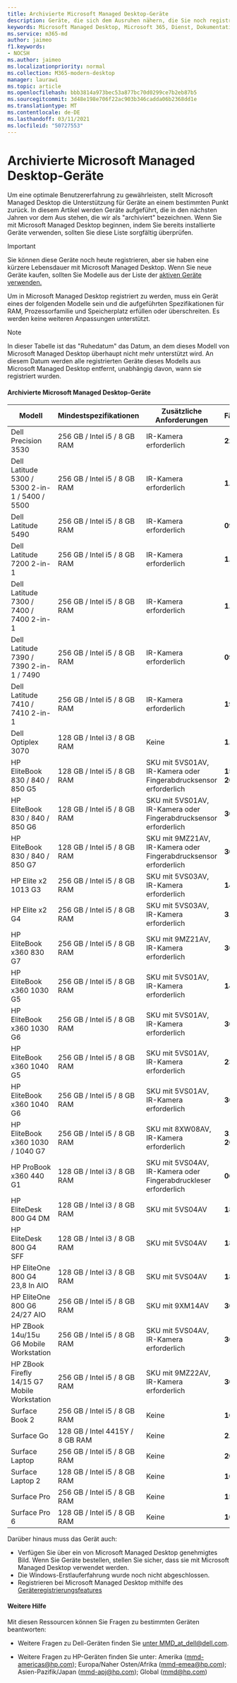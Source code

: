 ```yaml
---
title: Archivierte Microsoft Managed Desktop-Geräte
description: Geräte, die sich dem Ausruhen nähern, die Sie noch registrieren können, aber eine verkürzte Supportlaufzeit haben
keywords: Microsoft Managed Desktop, Microsoft 365, Dienst, Dokumentation
ms.service: m365-md
author: jaimeo
f1.keywords:
- NOCSH
ms.author: jaimeo
ms.localizationpriority: normal
ms.collection: M365-modern-desktop
manager: laurawi
ms.topic: article
ms.openlocfilehash: bbb3814a973bec53a877bc70d0299ce7b2eb87b5
ms.sourcegitcommit: 3d48e198e706f22ac903b346cadda06b2368dd1e
ms.translationtype: MT
ms.contentlocale: de-DE
ms.lasthandoff: 03/11/2021
ms.locfileid: "50727553"
---
```

# <a name="microsoft-managed-desktop-archived-devices"></a>Archivierte Microsoft Managed Desktop-Geräte

Um eine optimale Benutzererfahrung zu gewährleisten, stellt Microsoft Managed Desktop die Unterstützung für Geräte an einem bestimmten Punkt zurück. In diesem Artikel werden Geräte aufgeführt, die in den nächsten Jahren vor dem Aus stehen, die wir als "archiviert" bezeichnen. Wenn Sie mit Microsoft Managed Desktop beginnen, indem Sie bereits installierte Geräte verwenden, sollten Sie diese Liste sorgfältig überprüfen.

>[!IMPORTANT]
>Sie können diese Geräte noch heute registrieren, aber sie haben eine kürzere Lebensdauer mit Microsoft Managed Desktop. Wenn Sie neue Geräte kaufen, sollten Sie Modelle aus der Liste der [aktiven Geräte verwenden.](./device-list.md)

<!-- Microsoft 365 E5; Device as a Service -->
<!-- Split from device & technologies topic. Destination topic for aka.ms/device-list  -->
Um in Microsoft Managed Desktop registriert zu werden, muss ein Gerät eines der folgenden Modelle sein und die aufgeführten Spezifikationen für RAM, Prozessorfamilie und Speicherplatz erfüllen oder überschreiten. Es werden keine weiteren Anpassungen unterstützt.



>[!NOTE]
>In dieser Tabelle ist das "Ruhedatum" das Datum, an dem dieses Modell von Microsoft Managed Desktop überhaupt nicht mehr unterstützt wird. An diesem Datum werden alle registrierten Geräte dieses Modells aus Microsoft Managed Desktop entfernt, unabhängig davon, wann sie registriert wurden.

#### <a name="microsoft-managed-desktop-archived-devices"></a>Archivierte Microsoft Managed Desktop-Geräte

| Modell  | Mindestspezifikationen  | Zusätzliche Anforderungen   | Fälligkeitsdatum |
|---------|---------|---------|---------|
|Dell Precision 3530| 256 GB / Intel i5 / 8 GB RAM | IR-Kamera erforderlich | **22. Mai 2023** |
|Dell Latitude 5300 / 5300 2-in-1 / 5400 / 5500 | 256 GB / Intel i5 / 8 GB RAM | IR-Kamera erforderlich | **1. Juni 2024**  |
|Dell Latitude 5490 | 256 GB / Intel i5 / 8 GB RAM | IR-Kamera erforderlich | **09.01.2023** |
|Dell Latitude 7200 2-in-1 | 256 GB / Intel i5 / 8 GB RAM | IR-Kamera erforderlich | **1. Mai 2024** |
|Dell Latitude 7300 / 7400 / 7400 2-in-1 | 256 GB / Intel i5 / 8 GB RAM | IR-Kamera erforderlich | **1. Mai 2024**  |
|Dell Latitude 7390 / 7390 2-in-1 / 7490 | 256 GB / Intel i5 / 8 GB RAM   | IR-Kamera erforderlich | **09.01.2023** |
|Dell Latitude 7410 / 7410 2-in-1 | 256 GB / Intel i5 / 8 GB RAM | IR-Kamera erforderlich | **19. Mai 2025**  |
|Dell Optiplex 3070 | 128 GB / Intel i3 / 8 GB RAM | Keine | **1. Mai 2025**  |
|HP EliteBook 830 / 840 / 850 G5| 128 GB / Intel i5 / 8 GB RAM | SKU mit 5VS01AV, IR-Kamera oder Fingerabdrucksensor erforderlich  | **15. Februar 2023** |
|HP EliteBook 830 / 840 / 850 G6| 128 GB / Intel i5 / 8 GB RAM | SKU mit 5VS01AV, IR-Kamera oder Fingerabdrucksensor erforderlich  | **30.11.2023** |
|HP EliteBook 830 / 840 / 850 G7| 128 GB / Intel i5 / 8 GB RAM | SKU mit 9MZ21AV, IR-Kamera oder Fingerabdrucksensor erforderlich  | **30.11.2024** |
|HP Elite x2 1013 G3| 256 GB / Intel i5 / 8 GB RAM | SKU mit 5VS03AV, IR-Kamera erforderlich |**14. Mai 2023** |
|HP Elite x2 G4| 256 GB / Intel i5 / 8 GB RAM | SKU mit 5VS03AV, IR-Kamera erforderlich |**31. Mai 2024** |
|HP EliteBook x360 830 G7| 256 GB / Intel i5 / 8 GB RAM | SKU mit 9MZ21AV, IR-Kamera erforderlich |**30.11.2024** |
|HP EliteBook x360 1030 G5| 256 GB / Intel i5 / 8 GB RAM | SKU mit 5VS01AV, IR-Kamera erforderlich |**14. Mai 2023** |
|HP EliteBook x360 1030 G6| 256 GB / Intel i5 / 8 GB RAM | SKU mit 5VS01AV, IR-Kamera erforderlich |**30.11.2023** |
|HP EliteBook x360 1040 G5| 256 GB / Intel i5 / 8 GB RAM | SKU mit 5VS01AV, IR-Kamera erforderlich | **23. Okt 2023** |
|HP EliteBook x360 1040 G6| 256 GB / Intel i5 / 8 GB RAM | SKU mit 5VS01AV, IR-Kamera erforderlich | **30.11.2023** |
|HP EliteBook x360 1030 / 1040 G7| 256 GB / Intel i5 / 8 GB RAM | SKU mit 8XW08AV, IR-Kamera erforderlich | **31. August 2024** |
|HP ProBook x360 440 G1| 128 GB / Intel i3 / 8 GB RAM | SKU mit 5VS04AV, IR-Kamera oder Fingerabdruckleser erforderlich | **06.06.2023** |
|HP EliteDesk 800 G4 DM | 128 GB / Intel i3 / 8 GB RAM | SKU mit 5VS04AV | **18. Juli 2023** |
|HP EliteDesk 800 G4 SFF | 128 GB / Intel i3 / 8 GB RAM | SKU mit 5VS04AV | **18. Juli 2023** |
|HP EliteOne 800 G4 23,8 In AIO |128 GB / Intel i3 / 8 GB RAM |SKU mit 5VS04AV| **18. Juli 2023** |
|HP EliteOne 800 G6 24/27 AIO |256 GB / Intel i5 / 8 GB RAM |SKU mit 9XM14AV| **30. Juni 2025** |
|HP ZBook 14u/15u G6 Mobile Workstation |256 GB / Intel i5 / 8 GB RAM |SKU mit 5VS04AV, IR-Kamera erforderlich| **30.11.2023** |
|HP ZBook Firefly 14/15 G7 Mobile Workstation |256 GB / Intel i5 / 8 GB RAM |SKU mit 9MZ22AV, IR-Kamera erforderlich| **30.11.2024** |
|Surface Book 2| 256 GB / Intel i5 / 8 GB RAM | Keine | **16.11.2022** |
|Surface Go| 128 GB / Intel 4415Y / 8 GB RAM | Keine | **2. August 2023** |
|Surface Laptop| 256 GB / Intel i5 / 8 GB RAM | Keine | **20. Mai 2022** |
|Surface Laptop 2| 128 GB / Intel i5 / 8 GB RAM | Keine | **16. Okt 2023** |
|Surface Pro| 256 GB / Intel i5 / 8 GB RAM | Keine | **15. Juni 2022** |
|Surface Pro 6| 128 GB / Intel i5 / 8 GB RAM | Keine | **16. Okt 2023** |

Darüber hinaus muss das Gerät auch:

- Verfügen Sie über ein von Microsoft Managed Desktop genehmigtes Bild. Wenn Sie Geräte bestellen, stellen Sie sicher, dass sie mit Microsoft Managed Desktop verwendet werden.
- Die Windows-Erstlauferfahrung wurde noch nicht abgeschlossen.
- Registrieren bei Microsoft Managed Desktop mithilfe des [Geräteregistrierungsfeatures](https://aka.ms/mmddrhelp)

#### <a name="more-help"></a>Weitere Hilfe

Mit diesen Ressourcen können Sie Fragen zu bestimmten Geräten beantworten:

- Weitere Fragen zu Dell-Geräten finden Sie [unter MMD_at_dell@dell.com](mailto:MMD_at_dell@dell.com).

- Weitere Fragen zu HP-Geräten finden Sie unter: Amerika ([mmd-americas@hp.com](mailto:mmd-americas@hp.com)); Europa/Naher Osten/Afrika ([mmd-emea@hp.com](mailto:mmd-emea@hp.com)); Asien-Pazifik/Japan ([mmd-apj@hp.com](mailto:mmd-apj@hp.com)); Global ([mmd@hp.com](mailto:mmd@hp.com))
